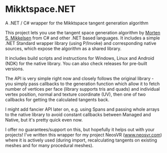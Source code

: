 # Mikktspace.NET
A .NET / C# wrapper for the Mikktspace tangent generation algorithm

This project lets you use the tangent space generation algorithm by [Morten S. Mikkelsen](https://mmikkelsen3d.blogspot.com/) from C# and other .NET based languages.
It includes a simple .NET Standard wrapper library (using P/Invoke) and corresponding native sources, which expose the algorithm as a shared library.

It includes build scripts and instructions for Windows, Linux and Android (NDK) for the native library.  You can also check releases for pre-built versions.

The API is very simple right now and closely follows the original library - you simply pass callbacks to the generation function which allow it to fetch number of vertices per face (library supports tris and quads) and individual vertex position, normal and texture coordinate (UV), then one of two callbacks for getting the calculated tangents back.

I might add fancier API later on, e.g. using Spans and passing whole arrays to the native library to avoid constant callbacks between Managed and Native, but it's pretty quick even now.

I offer no guarantees/support on this, but hopefully it helps out with your projects! I've written this wrapper for my project NeosVR (www.neosvr.com) where it is actively used (during import, recalculating tangents on existing meshes and for many procedural meshes).

